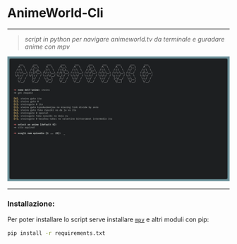 # AnimeWorld-Cli

---

> *script in python per navigare animeworld.tv da terminale e guradare anime con mpv*



![](image/image.png)



---

### Installazione:

Per poter installare lo script serve installare [``mpv``](https://mpv.io/) e altri moduli con pip:

```bash
pip install -r requirements.txt
```





